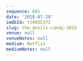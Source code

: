 ```yaml
---
sequence: 691
date: '2018-07-28'
imdbId: tt4935372
slug: the-devils-candy-2015
venue: null
venueNotes: null
medium: Netflix
mediumNotes: null
---
```


